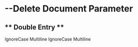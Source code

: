 # --Delete Document Parameter

## \*\* Double Entry \*\*
 IgnoreCase Multiline IgnoreCase Multiline
